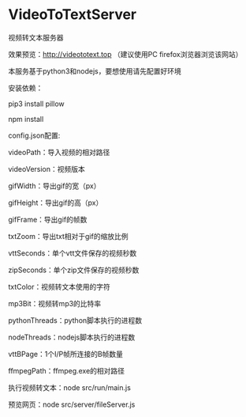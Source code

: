# VideoToTextServer
视频转文本服务器

效果预览：http://videototext.top  （建议使用PC firefox浏览器浏览该网站）

本服务基于python3和nodejs，要想使用请先配置好环境

安装依赖：

pip3 install pillow

npm install

config.json配置:

videoPath：导入视频的相对路径

videoVersion：视频版本

gifWidth：导出gif的宽（px）

gifHeight：导出gif的高（px）

gifFrame：导出gif的帧数

txtZoom：导出txt相对于gif的缩放比例

vttSeconds：单个vtt文件保存的视频秒数

zipSeconds：单个zip文件保存的视频秒数

txtColor：视频转文本使用的字符

mp3Bit：视频转mp3的比特率

pythonThreads：python脚本执行的进程数

nodeThreads：nodejs脚本执行的进程数

vttBPage：1个I/P帧所连接的B帧数量

ffmpegPath：ffmpeg.exe的相对路径

执行视频转文本：node src/run/main.js

预览网页：node src/server/fileServer.js
